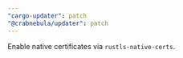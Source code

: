```yaml
---
"cargo-updater": patch
"@crabnebula/updater": patch
---
```


Enable native certificates via `rustls-native-certs`.
